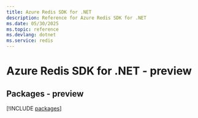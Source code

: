 ```yaml
---
title: Azure Redis SDK for .NET
description: Reference for Azure Redis SDK for .NET
ms.date: 05/30/2025
ms.topic: reference
ms.devlang: dotnet
ms.service: redis
---
```

# Azure Redis SDK for .NET - preview
## Packages - preview
[!INCLUDE [packages](redis-index.md)]
